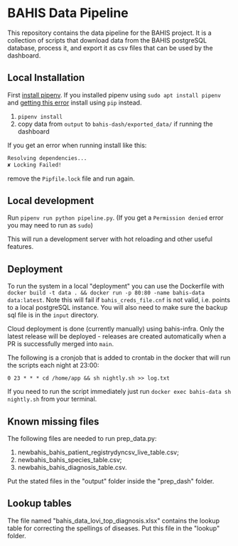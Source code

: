 # BAHIS Data Pipeline

This repository contains the data pipeline for the BAHIS project. It is a collection of scripts that download data from the BAHIS postgreSQL database, process it, and export it as csv files that can be used by the dashboard.

## Local Installation

First [install pipenv](https://pipenv.pypa.io/en/latest/install/). If you installed pipenv using `sudo apt install pipenv` and [getting this error](https://github.com/pypa/pipenv/issues/5133) install using `pip` instead.

1. `pipenv install`
2. copy data from `output` to `bahis-dash/exported_data/` if running the dashboard

If you get an error when running install like this:

```bash
Resolving dependencies...
✘ Locking Failed!
```

remove the `Pipfile.lock` file and run again.

## Local development

Run `pipenv run python pipeline.py`. (If you get a `Permission denied` error you may need to run as `sudo`)

This will run a development server with hot reloading and other useful features.

## Deployment

To run the system in a local "deployment" you can use the Dockerfile with `docker build -t data . && docker run -p 80:80 -name bahis-data data:latest`. Note this will fail if `bahis_creds_file.cnf` is not valid, i.e. points to a local postgreSQL instance. You will also need to make sure the backup sql file is in the `input` directory.

Cloud deployment is done (currently manually) using bahis-infra. Only the latest release will be deployed - releases are created automatically when a PR is successfully merged into `main`.

The following is a cronjob that is added to crontab in the docker that will run the scripts each night at 23:00:

```cron
0 23 * * * cd /home/app && sh nightly.sh >> log.txt
```

If you need to run the script immediately just run `docker exec bahis-data sh nightly.sh` from your terminal.

## Known missing files

The following files are needed to run prep_data.py:

1. newbahis_bahis_patient_registrydyncsv_live_table.csv;
2. newbahis_bahis_species_table.csv;
3. newbahis_bahis_diagnosis_table.csv.

Put the stated files in the "output" folder inside the "prep_dash" folder.

## Lookup tables

The file named "bahis_data_lovi_top_diagnosis.xlsx" contains the lookup table for correcting the spellings of diseases. Put this file in the "lookup" folder.
